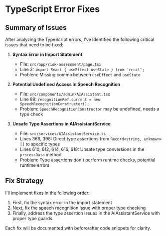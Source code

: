 # TypeScript Error Fixes

## Summary of Issues

After analyzing the TypeScript errors, I've identified the following critical issues that need to be fixed:

1. **Syntax Error in Import Statement**
   - File: `src/app/risk-assessment/page.tsx`
   - Line 3: `import React { useEffect useState } from 'react';`
   - Problem: Missing comma between `useEffect` and `useState`

2. **Potential Undefined Access in Speech Recognition**
   - File: `src/components/admin/AIAssistant.tsx`
   - Line 88: `recognitionRef.current = new SpeechRecognitionConstructor();`
   - Problem: `SpeechRecognitionConstructor` may be undefined, needs a type check

3. **Unsafe Type Assertions in AIAssistantService**
   - File: `src/services/AIAssistantService.ts`
   - Lines 366, 398: Direct type assertions from `Record<string, unknown>[]` to specific types
   - Lines 610, 612, 614, 616, 618: Unsafe type conversions in the `processData` method
   - Problem: Type assertions don't perform runtime checks, potential runtime errors

## Fix Strategy

I'll implement fixes in the following order:

1. First, fix the syntax error in the import statement
2. Next, fix the speech recognition issue with proper type checking
3. Finally, address the type assertion issues in the AIAssistantService with proper type guards

Each fix will be documented with before/after code snippets for clarity.
